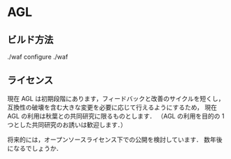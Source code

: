 # AGL


## ビルド方法

  ./waf configure
  ./waf


## ライセンス

現在 AGL は初期段階にあります，フィードバックと改善のサイクルを短くし，
互換性の破壊を含む大きな変更を必要に応じて行えるようにするため，
現在 AGL の利用は秋葉との共同研究に限るものとします．
（AGL の利用を目的の 1 つとした共同研究のお誘いは歓迎します．）

将来的には，オープンソースライセンス下での公開を検討しています．
数年後になるでしょうか．
